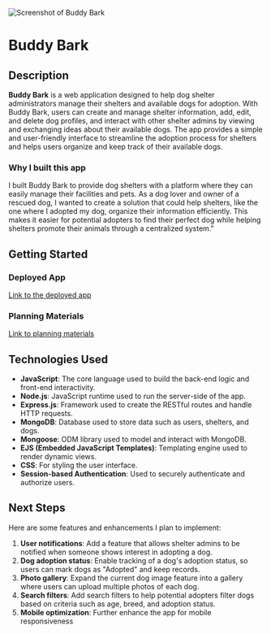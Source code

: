 ![Screenshot of Buddy Bark](/Users/paolasoria/seb/projects/bark-buddy-app/public/images/logo-screenshot.jpg)

# Buddy Bark

## Description

**Buddy Bark** is a web application designed to help dog shelter administrators manage their shelters and available dogs for adoption. With Buddy Bark, users can create and manage shelter information, add, edit, and delete dog profiles, and interact with other shelter admins by viewing and exchanging ideas about their available dogs. The app provides a simple and user-friendly interface to streamline the adoption process for shelters and helps users organize and keep track of their available dogs.

### Why I built this app

I built Buddy Bark to provide dog shelters with a platform where they can easily manage their facilities and pets. As a dog lover and owner of a rescued dog, I wanted to create a solution that could help shelters, like the one where I adopted my dog, organize their information efficiently. This makes it easier for potential adopters to find their perfect dog while helping shelters promote their animals through a centralized system."

## Getting Started

### Deployed App

[Link to the deployed app](#)

### Planning Materials

[Link to planning materials](#)

## Technologies Used

- **JavaScript**: The core language used to build the back-end logic and front-end interactivity.
- **Node.js**: JavaScript runtime used to run the server-side of the app.
- **Express.js**: Framework used to create the RESTful routes and handle HTTP requests.
- **MongoDB**: Database used to store data such as users, shelters, and dogs.
- **Mongoose**: ODM library used to model and interact with MongoDB.
- **EJS (Embedded JavaScript Templates)**: Templating engine used to render dynamic views.
- **CSS**: For styling the user interface.
- **Session-based Authentication**: Used to securely authenticate and authorize users.

## Next Steps

Here are some features and enhancements I plan to implement:

1. **User notifications**: Add a feature that allows shelter admins to be notified when someone shows interest in adopting a dog.
2. **Dog adoption status**: Enable tracking of a dog's adoption status, so users can mark dogs as "Adopted" and keep records.
3. **Photo gallery**: Expand the current dog image feature into a gallery where users can upload multiple photos of each dog.
4. **Search filters**: Add search filters to help potential adopters filter dogs based on criteria such as age, breed, and adoption status.
5. **Mobile optimization**: Further enhance the app for mobile responsiveness
